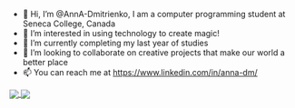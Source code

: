 - 👋 Hi, I’m @AnnA-Dmitrienko, I am a computer programming student at Seneca College, Canada
- 👀 I’m interested in using technology to create magic! 
- 🌱 I’m currently completing my last year of studies 
- 💞️ I’m looking to collaborate on creative projects that make our world a better place
- 📫 You can reach me at https://www.linkedin.com/in/anna-dm/

<!---
AnnA-Dmitrienko/AnnA-Dmitrienko is a ✨ special ✨ repository because its `README.md` (this file) appears on your GitHub profile.
You can click the Preview link to take a look at your changes.
--->

<a href="https://github.com/AnnA-Dmitrienko">
 <img align="center" src="https://github-readme-stats.vercel.app/api/top-langs/?username=AnnA-Dmitrienko&langs_count=10&layout=compact" />
  
</a>
<a href="https://github.com/AnnA-Dmitrienko">
 <img align="center" src="https://github-readme-stats.vercel.app/api?username=AnnA-Dmitrienko&count_private=true&show_icons=true&theme=transparent" />
</a>


